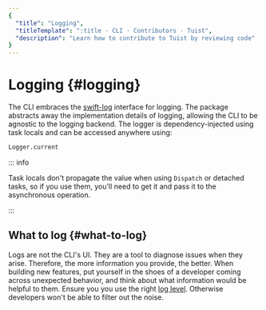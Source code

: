 ```yaml
---
{
  "title": "Logging",
  "titleTemplate": ":title · CLI · Contributors · Tuist",
  "description": "Learn how to contribute to Tuist by reviewing code"
}
---
```

# Logging {#logging}

The CLI embraces the [swift-log](https://github.com/apple/swift-log) interface
for logging. The package abstracts away the implementation details of logging,
allowing the CLI to be agnostic to the logging backend. The logger is
dependency-injected using task locals and can be accessed anywhere using:

```bash
Logger.current
```

::: info
<!-- -->
Task locals don't propagate the value when using `Dispatch` or detached tasks,
so if you use them, you'll need to get it and pass it to the asynchronous
operation.
<!-- -->
:::

## What to log {#what-to-log}

Logs are not the CLI's UI. They are a tool to diagnose issues when they arise.
Therefore, the more information you provide, the better. When building new
features, put yourself in the shoes of a developer coming across unexpected
behavior, and think about what information would be helpful to them. Ensure you
you use the right [log
level](https://www.swift.org/documentation/server/guides/libraries/log-levels.html).
Otherwise developers won't be able to filter out the noise.
